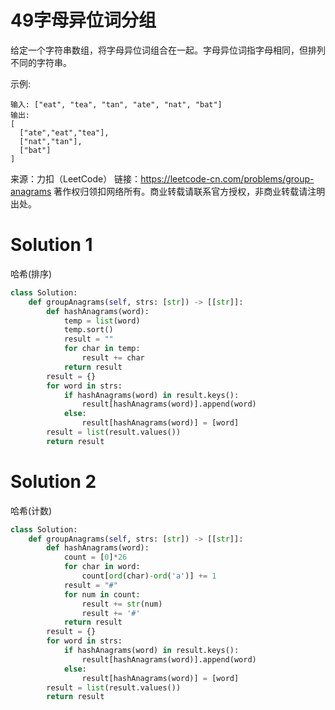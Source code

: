 # 49字母异位词分组

给定一个字符串数组，将字母异位词组合在一起。字母异位词指字母相同，但排列不同的字符串。

示例:
```
输入: ["eat", "tea", "tan", "ate", "nat", "bat"]
输出:
[
  ["ate","eat","tea"],
  ["nat","tan"],
  ["bat"]
]
```
来源：力扣（LeetCode）
链接：https://leetcode-cn.com/problems/group-anagrams
著作权归领扣网络所有。商业转载请联系官方授权，非商业转载请注明出处。

# Solution 1
哈希(排序)  
``` python
class Solution:
    def groupAnagrams(self, strs: [str]) -> [[str]]:
        def hashAnagrams(word):
            temp = list(word)
            temp.sort()
            result = ""
            for char in temp:
                result += char
            return result
        result = {}
        for word in strs:
            if hashAnagrams(word) in result.keys():
                result[hashAnagrams(word)].append(word)
            else:
                result[hashAnagrams(word)] = [word]
        result = list(result.values())
        return result
```

# Solution 2
哈希(计数)  
``` python
class Solution:
    def groupAnagrams(self, strs: [str]) -> [[str]]:
        def hashAnagrams(word):
            count = [0]*26
            for char in word:
                count[ord(char)-ord('a')] += 1
            result = "#"
            for num in count:
                result += str(num)
                result += '#'
            return result
        result = {}
        for word in strs:
            if hashAnagrams(word) in result.keys():
                result[hashAnagrams(word)].append(word)
            else:
                result[hashAnagrams(word)] = [word]
        result = list(result.values())
        return result
```